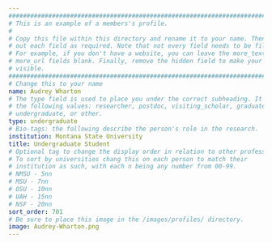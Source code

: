 ```yaml
---
################################################################################
# This is an example of a members's profile.                                   #
#                                                                              #
# Copy this file within this directory and rename it to your name. Then fill   #
# out each field as required. Note that not every field needs to be filled out.#
# For example, if you don't have a website, you can leave the more_text and    #
# more_url fields blank. Finally, remove the hidden field to make your profile #
# visible.                                                                     #
################################################################################
# Change this to your name
name: Audrey Wharton
# The type field is used to place you under the correct subheading. It may be of
# the following values: researcher, postdoc, visiting_scholar, graduate,
# undergraduate, or other.
type: undergraduate
# Bio-tags: the following describe the person's role in the research.
institution: Montana State University
title: Undergraduate Student
# Optional tag to change the display order in relation to other professors
# To sort by universities chang this on each person to match their
# institution as such, with each n being any number from 00-99.
# NMSU - 5nn
# MSU - 7nn
# OSU - 10nn
# UAH - 15nn
# NSF - 20nn
sort_order: 701
# Be sure to place this image in the /images/profiles/ directory.
image: Audrey-Wharton.png
---
```


